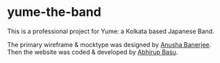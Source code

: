 # yume-the-band
This is a professional project for Yume: a Kolkata based Japanese Band. 

The primary wireframe & mocktype was designed by [Anusha Banerjee](https://github.com/anushabanerjee). Then the website was coded & developed by [Abhirup Basu](https://github.com/basuabhirup).
